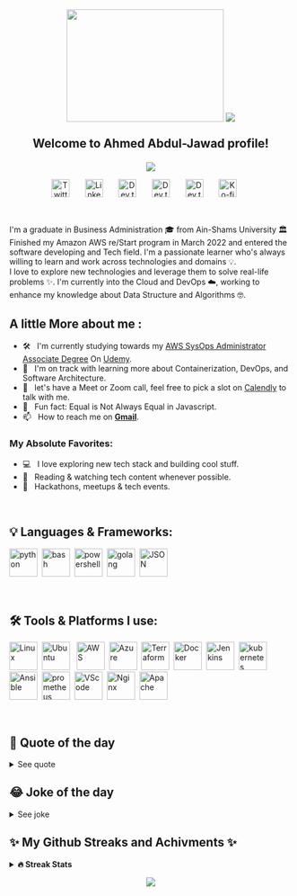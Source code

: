 <h2 align="center">
<img src="https://media.giphy.com/media/v1.Y2lkPTc5MGI3NjExNDAyOWE0MzFiZmU4Zjk2MmY1YzMxZTUwYWNkZjk1MDczMDA3ZDFlZCZlcD12MV9pbnRlcm5hbF9naWZzX2dpZklkJmN0PXM/l46CyumyGtD0IO6TC/giphy.gif"  width="280" height = "200 " >
  
  <img src="https://gfycat.com/filthyshabbygaur" >

  Welcome to Ahmed Abdul-Jawad profile!
  
</h2>

<!-- Typing SVG by DenverCoder1 - https://github.com/DenverCoder1/readme-typing-svg -->
<p align="center">
  <a href="https://github.com/DenverCoder1/readme-typing-svg"><img src="https://readme-typing-svg.herokuapp.com?font=Fira&color=%23F75C7E&size=22&duration=4500&center=true&vCenter=true&width=440&height=45&lines=DevOps+%26+Cloud+Enthusiast;Always+Learning+New+Things;Open+Source+Advocate+%F0%9F%A5%91"></a>
</p>

<!-- Social icons section -->
<p align="center">
  <a href="https://twitter.com/Omar_Khalil401"><img width="32px" alt="Twitter" title="Twitter" src="https://i.imgur.com/OXZM1L6.png"/></a>
  &#8287;&#8287;&#8287;&#8287;&#8287;
  <a href="https://www.linkedin.com/in/omareismail/" alt="My Linkedin"><img width="32px" title="LinkedIn" src="https://i.imgur.com/Z0ktxFz.png"/></a>
  &#8287;&#8287;&#8287;&#8287;&#8287;
  <a href="https://dev.to/omarkhalil401"><img width="32px" alt="Dev.to" title="Dev.to" src="https://i.imgur.com/mVm29vK.png"></a>
  &#8287;&#8287;&#8287;&#8287;&#8287;
  <a href="https://hub.docker.com/u/omarkhalil401"><img width="32px" alt="Dev.to" title="Docker" src="https://i.imgur.com/4oiug6K.png"></a>
  &#8287;&#8287;&#8287;&#8287;&#8287;
  <a href="https://t.me/Perdisy"><img width="32px" alt="Dev.to" title="Telegram" src="https://i.imgur.com/3RnqE8k.png"></a>
  &#8287;&#8287;&#8287;&#8287;&#8287;
  <a href="https://www.buymeacoffee.com/Omar.khalil"><img width="32px" alt="Ko-fi" title="Buy me a coffee" src="https://i.imgur.com/PpLeD3K.png"/></a>
  &#8287;&#8287;&#8287;&#8287;&#8287;
</p>
<br/>

I'm a graduate in Business Administration 🎓 from Ain-Shams University 🏛 Finished my Amazon AWS re/Start program in March 2022 and entered the software developing and Tech field. I'm a passionate learner who's always willing to learn and work across technologies and domains 💡. <br/> I love to explore new technologies and leverage them to solve real-life problems ✨. I'm currently into the Cloud and DevOps ☁️, working to enhance my knowledge about Data Structure and Algorithms 🤓.
<br/>

## A little More about me :


- 🛠 &nbsp; I'm currently studying towards my [AWS SysOps Administrator Associate Degree](https://aws.amazon.com/certification/certified-sysops-admin-associate/) On [Udemy](https://www.udemy.com/course/ultimate-aws-certified-sysops-administrator-associate/).
- 🚀 &nbsp; I'm on track with learning more about Containerization, DevOps, and Software Architecture.
- 💬 &nbsp; let's have a Meet or Zoom call, feel free to pick a slot on [Calendly](https://calendly.com/omarkhalil401/30min) to talk with me.
- 👾 &nbsp; Fun fact: Equal is Not Always Equal in Javascript.
- 📫 &nbsp; How to reach me on <b title="omarismail401@gmail.com">[Gmail](omarismail401@gmail.com)</b>.


### My Absolute Favorites:

- 💻 &nbsp; I love exploring new tech stack and building cool stuff.
- 📰 &nbsp; Reading & watching tech content whenever possible.
- 🍕 &nbsp; Hackathons, meetups & tech events.

<br/>


<h2>  💡 Languages & Frameworks:</h2>
  
  <img width="50px" alt="python" title="Python" src="https://i.imgur.com/62c20tV.png"/>&#8287;
  <img width="50px" alt="bash" title="BashScript" src="https://i.imgur.com/PNxNCHi.png"/>&#8287;
  <img width="50px" alt="powershell" title="PowerShell" src="https://i.imgur.com/alPUxEt.png"/>&#8287;
  <img width="50px" alt="golang" title="GoLang" src="https://i.imgur.com/MShGGxV.png">&#8287;
  <img width="50px" alt="JSON" title="json" src="https://i.imgur.com/QZOlcc1.png">&#8287;

</br>

<h2> 🛠️ Tools & Platforms I use:</h2>

<img width="50px" alt="Linux" title="Linux" src="https://i.imgur.com/aTSPgRn.png">&#8287;
<img width="50px" alt="Ubuntu" title="Ubuntu" src="https://i.imgur.com/XJ0WpxG.png">&#8287;&#8287;
<img width="50px" alt="AWS" title="AWS" src="https://i.imgur.com/G2BXMof.png"/>&#8287;
<img width="50px" alt="Azure" title="MSAzure" src="https://i.imgur.com/Ey0oZte.png"/>&#8287;
<img width="50px" alt="Terraform" title="Terraform" src="https://i.imgur.com/pc72psH.png">&#8287;
<img width="50px" alt="Docker" title="Docker" src="https://i.imgur.com/IBLhzhI.png">&#8287;
<img width="50px" alt="Jenkins" title="Jenkins  " src="https://i.imgur.com/Gyb5GdR.png">&#8287;
<img width="50px" alt="kubernetes" title="Kubernetes" src="https://i.imgur.com/N30I4wX.png">&#8287;
<img width="50px" alt="Ansible" title="Ansible" src="https://i.imgur.com/9s19avg.png">&#8287;
<img width="50px" alt="prometheus" title="Prometheus" src="https://i.imgur.com/R00Ujz4.png">&#8287;
<img width="50px" alt="VScode" title="VScode" src="https://i.imgur.com/riQ9ouS.png">&#8287;
<img width="50px" alt="Nginx" title="Nginx" src="https://i.imgur.com/gqPSsjF.png">&#8287;
<img width="50px" alt="Apache" title="Apache" src="https://i.imgur.com/VPA7AhH.png"/>&#8287;

</br>

<h2> 💭 Quote of the day</h2>
<details>
<summary>See quote</summary>
  <p alig="Center">
    <a href="https://github.com/piyushsuthar/github-readme-quotes">
        <img src="https://quotes-github-readme.vercel.app/api?type=horizontal&theme=radical" alt="quotes card">
    </a>
  </p>
</details>

<h2> 😂 Joke of the day</h2>
<details>
<summary>See joke</summary>
  <p alig="Center">
    <a href="https://github.com/ABSphreak/readme-jokes">
        <img src="https://readme-jokes.vercel.app/api?&theme=dracula" alt="Jokes Card" />
    </a>
    </p>
</details>

<h2> ✨ My Github Streaks and Achivments ✨</h2>

<details>
  <summary><b>🔥 Streak Stats </b></summary>
<p align="center">
  <a href="https://github.com/DenverCoder1/github-readme-streak-stats">
    <img title="🔥 Get streak stats for your profile at git.io/streak-stats" alt="My Streak" src="https://github-readme-streak-stats.herokuapp.com?user=OmarKhalil401&theme=dracula&hide_border=true&date_format=j%20M%5B%20Y%5D"/>
  </a>
  
  <img src="https://github-readme-stats.vercel.app/api?username=OmarKhalil401&show_icons=true&hide_border=true&&count_private=true&include_all_commits=true&theme=dracula"/>
  
  <a href="https://github.com/ashutosh00710/github-readme-activity-graph">
  <img alt="github activity graph" src="https://activity-graph.herokuapp.com/graph?username=omarkhalil401&area=true&hide_border=true&bg_color=44475a&line=ff79c6&point=bd93f9&color=ff79c6&area_color=44475a">
  </a>
</p>
<p align="center">🔥👆Watch me trying to ramp up my streak 👆🔥</p>

</details>

<p align="center">
  <a href="https://github.com/DenverCoder1/readme-typing-svg"><img src="https://readme-typing-svg.herokuapp.com?font=fira&color=%23F75C7E&size=22&duration=4500&center=true&vCenter=true&width=440&height=45&lines=Thank+You+For+Your+Visit!;Check+My+Repos+Below+%F0%9F%91%87"></a>
</p>

